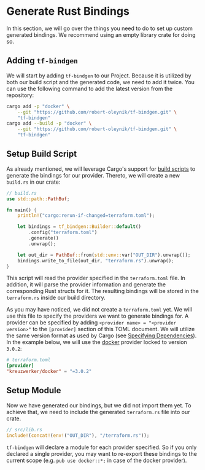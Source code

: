 # Generate Rust Bindings

In this section, we will go over the things you need to do to set up custom generated bindings. We recommend using an empty library crate for doing so.

## Adding `tf-bindgen`

We will start by adding `tf-bindgen` to our Project. Because it is utilized by both our build script and the generated code, we need to add it twice. You can use the following command to add the latest version from the repository:

```sh
cargo add -p "docker" \
	--git "https://github.com/robert-oleynik/tf-bindgen.git" \
	"tf-bindgen"
cargo add --build -p "docker" \
	--git "https://github.com/robert-oleynik/tf-bindgen.git" \
	"tf-bindgen"
```

## Setup Build Script

As already mentioned, we will leverage Cargo's support for [build scripts](https://doc.rust-lang.org/cargo/reference/build-scripts.html) to generate the bindings for our provider. Thereto, we will create a new `build.rs` in our crate:

```rust
// build.rs
use std::path::PathBuf;

fn main() {
	println!("cargo:rerun-if-changed=terraform.toml");

	let bindings = tf_bindgen::Builder::default()
		.config("terraform.toml")
		.generate()
		.unwrap();

	let out_dir = PathBuf::from(std::env::var("OUT_DIR").unwrap());
	bindings.write_to_file(out_dir, "terraform.rs").unwrap();
}
```

This script will read the provider specified in the `terraform.toml` file. In addition, it will parse the provider information and generate the corresponding Rust structs for it. The resulting bindings will be stored in the `terraform.rs` inside our build directory.

As you may have noticed, we did not create a `terraform.toml` yet. We will use this file to specify the providers we want to generate bindings for. A provider can be specified by adding `<provider name> = "<provider version>"` to the `[provider]` section of this TOML document. We will utilize the same version format as used by Cargo (see [Specifying Dependencies](https://doc.rust-lang.org/cargo/reference/specifying-dependencies.html)). In the example below, we will use the [docker](https://registry.terraform.io/providers/kreuzwerker/docker/3.0.2) provider locked to version `3.0.2`:

```toml
# terraform.toml
[provider]
"kreuzwerker/docker" = "=3.0.2"
```

## Setup Module

Now we have generated our bindings, but we did not import them yet. To achieve that, we need to include the generated `terraform.rs` file into our crate.

```rust
// src/lib.rs
include!(concat!(env!("OUT_DIR"), "/terraform.rs"));
```

`tf-bindgen` will declare a module for each provider specified. So if you only declared a single provider, you may want to re-export these bindings to the current scope (e.g. `pub use docker::*;` in case of the docker provider).
